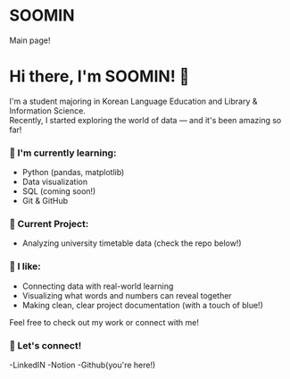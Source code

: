 # SOOMIN
Main page! 

# Hi there, I'm SOOMIN! 👋

I'm a student majoring in Korean Language Education and Library & Information Science.  
Recently, I started exploring the world of data — and it's been amazing so far!

### 🌱 I'm currently learning:
- Python (pandas, matplotlib)
- Data visualization
- SQL (coming soon!)
- Git & GitHub

### 📌 Current Project:
- Analyzing university timetable data (check the repo below!)

### 📝 I like:
- Connecting data with real-world learning
- Visualizing what words and numbers can reveal together
- Making clean, clear project documentation (with a touch of blue!)

Feel free to check out my work or connect with me!

### 📮 Let's connect!
-LinkedIN
-Notion
-Github(you're here!)
